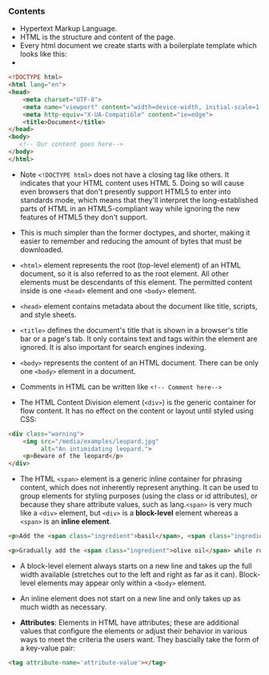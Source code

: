 ### Contents


* Hypertext Markup Language.
* HTML is the structure and content of the page. 
* Every html document we create starts with a boilerplate template which looks like this: 
* 
```html
<!DOCTYPE html>
<html lang="en">
<head>
    <meta charset="UTF-8">
    <meta name="viewport" content="width=device-width, initial-scale=1.0">
    <meta http-equiv="X-UA-Compatible" content="ie=edge">
    <title>Document</title>
</head>
<body>
   <!-- Our content goes here--> 
</body>
</html>
```
* Note ```<!DOCTYPE html>``` does not have a closing tag like others. It indicates that your HTML content uses HTML 5. Doing so will cause even browsers that don't presently support HTML5 to enter into standards mode, which means that they'll interpret the long-established parts of HTML in an HTML5-compliant way while ignoring the new features of HTML5 they don't support.

* This is much simpler than the former doctypes, and shorter, making it easier to remember and reducing the amount of bytes that must be downloaded.

* ```<html>``` element represents the root (top-level element) of an HTML document, so it is also referred to as the root element. All other elements must be descendants of this element. The permitted content inside is one ```<head>``` element and one ```<body>``` element.

* ```<head>``` element contains metadata about the document like title, scripts, and style sheets.

* ```<title>``` defines the document's title that is shown in a browser's title bar or a page's tab. It only contains text and tags within the element are ignored. It is also important for search engines indexing.

* ```<body>``` represents the content of an HTML document. There can be only one ```<body>``` element in a document.

* Comments in HTML can be written like ```<!-- Comment here-->```

*  The HTML Content Division element (```<div>```) is the generic container for flow content. It has no effect on the content or layout until styled using CSS:

```HTML
<div class="warning">
    <img src="/media/examples/leopard.jpg"
         alt="An intimidating leopard.">
    <p>Beware of the leopard</p>
</div>
```

* The HTML ```<span>``` element is a generic inline container for phrasing content, which does not inherently represent anything. It can be used to group elements for styling purposes (using the class or id attributes), or because they share attribute values, such as lang.```<span>``` is very much like a ```<div>``` element, but ```<div>``` is a **block-level** element whereas a ```<span>``` is an **inline element**.

```HTML
<p>Add the <span class="ingredient">basil</span>, <span class="ingredient">pine nuts</span> and <span class="ingredient">garlic</span> to a blender and blend into a paste.</p>

<p>Gradually add the <span class="ingredient">olive oil</span> while running the blender slowly.</p>
```

* A block-level element always starts on a new line and takes up the full width available (stretches out to the left and right as far as it can). Block-level elements may appear only within a ```<body>``` element.

* An inline element does not start on a new line and only takes up as much width as necessary.

* **Attributes**: Elements in HTML have attributes; these are additional values that configure the elements or adjust their behavior in various ways to meet the criteria the users want. They bascially take the form of a key-value pair:
```HTML
<tag attribute-name='attribute-value'></tag>
```
